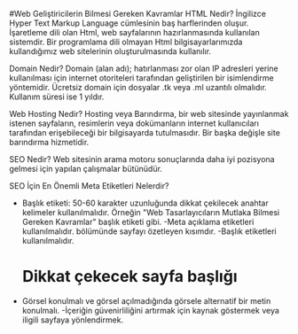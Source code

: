 #Web Geliştiricilerin Bilmesi Gereken Kavramlar 
HTML Nedir?
İngilizce Hyper Text Markup Language cümlesinin baş harflerinden oluşur. İşaretleme dili olan Html, web sayfalarının hazırlanmasında kullanılan sistemdir. Bir programlama dili olmayan Html bilgisayarlarımızda kullandığımız web sitelerinin oluşturulmasında kullanılır.

Domain Nedir?
Domain (alan adı); hatırlanması zor olan IP adresleri yerine kullanılması için internet otoriteleri tarafından geliştirilen bir isimlendirme yöntemidir.
Ücretsiz domain için dosyalar .tk veya .ml uzantılı olmalıdır. Kullanım süresi ise 1 yıldır.
       
Web Hosting Nedir?
Hosting veya Barındırma, bir web sitesinde yayınlanmak istenen sayfaların, resimlerin veya dokümanların internet kullanıcıları tarafından erişebileceği bir bilgisayarda tutulmasıdır. Bir başka değişle site barındırma hizmetidir.

SEO Nedir?
Web sitesinin arama motoru sonuçlarında daha iyi pozisyona gelmesi için yapılan çalışmalar bütünüdür.

SEO İçin En Önemli Meta Etiketleri Nelerdir?
- Başlık etiketi: 50-60 karakter uzunluğunda dikkat çekilecek anahtar kelimeler kullanılmalıdır. Örneğin "Web Tasarlayıcıların Mutlaka Bilmesi Gereken Kavramlar" başlık etiketi gibi.
-Meta açıklama etiketleri kullanılmalıdır. <head> bölümünde sayfayı özetleyen kısımdır. 
-Başlık etiketleri kullanılmalıdır. <h1> Dikkat çekecek sayfa başlığı </h1>
- Görsel konulmalı ve görsel açılmadığında görsele alternatif bir metin konulmalı. 
-İçeriğin güvenirliliğini artırmak için kaynak göstermek veya iligili sayfaya yönlendirmek.
       
